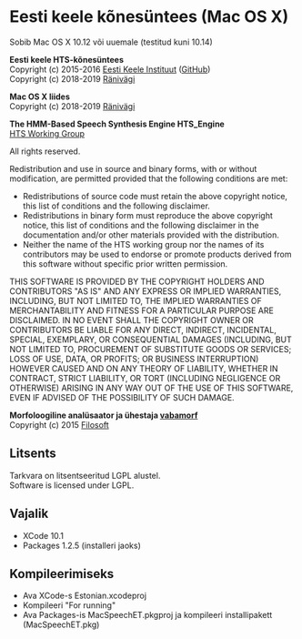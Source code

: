 # Eesti keele kõnesüntees (Mac OS X)

Sobib Mac OS X 10.12 või uuemale (testitud kuni 10.14)

**Eesti keele HTS-kõnesüntees**  
  Copyright (c) 2015-2016 [Eesti Keele Instituut](https://www.eki.ee/) ([GitHub](https://github.com/ikiissel/synthts_et))  
  Copyright (c) 2018-2019 [Ränivägi](https://www.ränivägi.ee/)  

**Mac OS X liides**  
  Copyright (c) 2018-2019 [Ränivägi](https://www.ränivägi.ee/)  
	
**The HMM-Based Speech Synthesis Engine HTS_Engine**  
  [HTS Working Group](http://hts-engine.sourceforge.net/)  

All rights reserved.

Redistribution and use in source and binary forms, with or
without modification, are permitted provided that the following
conditions are met:
- Redistributions of source code must retain the above copyright
notice, this list of conditions and the following disclaimer.
- Redistributions in binary form must reproduce the above
copyright notice, this list of conditions and the following
disclaimer in the documentation and/or other materials provided
with the distribution.
- Neither the name of the HTS working group nor the names of its
contributors may be used to endorse or promote products derived
from this software without specific prior written permission.

THIS SOFTWARE IS PROVIDED BY THE COPYRIGHT HOLDERS AND
CONTRIBUTORS "AS IS" AND ANY EXPRESS OR IMPLIED WARRANTIES,
INCLUDING, BUT NOT LIMITED TO, THE IMPLIED WARRANTIES OF
MERCHANTABILITY AND FITNESS FOR A PARTICULAR PURPOSE ARE
DISCLAIMED. IN NO EVENT SHALL THE COPYRIGHT OWNER OR CONTRIBUTORS
BE LIABLE FOR ANY DIRECT, INDIRECT, INCIDENTAL, SPECIAL,
EXEMPLARY, OR CONSEQUENTIAL DAMAGES (INCLUDING, BUT NOT LIMITED
TO, PROCUREMENT OF SUBSTITUTE GOODS OR SERVICES; LOSS OF USE,
DATA, OR PROFITS; OR BUSINESS INTERRUPTION) HOWEVER CAUSED AND ON
ANY THEORY OF LIABILITY, WHETHER IN CONTRACT, STRICT LIABILITY,
OR TORT (INCLUDING NEGLIGENCE OR OTHERWISE) ARISING IN ANY WAY
OUT OF THE USE OF THIS SOFTWARE, EVEN IF ADVISED OF THE
POSSIBILITY OF SUCH DAMAGE.

**Morfoloogiline analüsaator ja ühestaja [vabamorf](https://github.com/Filosoft/vabamorf)**  
  Copyright (c) 2015 [Filosoft](http://www.filosoft.ee/)

## Litsents
Tarkvara on litsentseeritud LGPL alustel.  
Software is licensed under LGPL.

## Vajalik
- XCode 10.1
- Packages 1.2.5 (installeri jaoks)

## Kompileerimiseks
- Ava XCode-s Estonian.xcodeproj
- Kompileeri "For running"
- Ava Packages-is MacSpeechET.pkgproj ja kompileeri installipakett (MacSpeechET.pkg)

